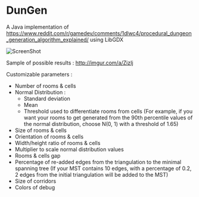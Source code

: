# DunGen

A Java implementation of https://www.reddit.com/r/gamedev/comments/1dlwc4/procedural_dungeon_generation_algorithm_explained/ using LibGDX

![ScreenShot](http://i.imgur.com/iXoSRFY.png)

Sample of possible results : http://imgur.com/a/ZizIj

Customizable parameters :
  - Number of rooms & cells
  - Normal Distribution :
    - Standard deviation
    - Mean
    - Threshold used to differentiate rooms from cells (For example, if you want your rooms to get generated from the 90th percentile values of the normal distribution, choose N(0, 1) with a threshold of 1.65)
  - Size of rooms & cells
  - Orientation of rooms & cells
  - Width/height ratio of rooms & cells
  - Multiplier to scale normal distribution values
  - Rooms & cells gap
  - Percentage of re-added edges from the triangulation to the minimal spanning tree (If your MST contains 10 edges, with a percentage of 0.2, 2 edges from the initial triangulation will be added to the MST)
  - Size of corridors
  - Colors of debug
